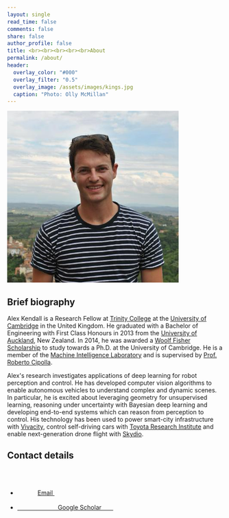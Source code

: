 ```yaml
---
layout: single
read_time: false
comments: false
share: false
author_profile: false
title: <br><br><br><br><br>About
permalink: /about/
header:
  overlay_color: "#000"
  overlay_filter: "0.5"
  overlay_image: /assets/images/kings.jpg
  caption: "Photo: Olly McMillan"
---
```


<div class="author__avatar">
    <img src="/assets/images/alex.jpg" class="author__avatar" alt="Alex Kendall" itemprop="image">
</div>

## Brief biography

Alex Kendall is a Research Fellow at [Trinity College](https://www.trin.cam.ac.uk/) at the [University of Cambridge](https://www.cam.ac.uk/) in the United Kingdom.
He graduated with a Bachelor of Engineering with First Class Honours in 2013 from the [University of Auckland](https://www.auckland.ac.nz/), New Zealand.
In 2014, he was awarded a [Woolf Fisher Scholarship](http://www.woolffishertrust.co.nz/) to study towards a Ph.D. at the University of Cambridge.
He is a member of the [Machine Intelligence Laboratory](https://mi.eng.cam.ac.uk/Main/CVR) and is supervised by [Prof. Roberto Cipolla](https://mi.eng.cam.ac.uk/~cipolla/).

Alex's research investigates applications of deep learning for robot perception and control.
He has developed computer vision algorithms to enable autonomous vehicles to understand complex and dynamic scenes.
In particular, he is excited about leveraging geometry for unsupervised learning, reasoning under uncertainty with Bayesian deep learning and developing end-to-end systems which can reason from perception to control.
His technology has been used to power smart-city infrastructure with [Vivacity](http://www.vivacitylabs.com/), control self-driving cars with [Toyota Research Institute](http://www.tri.global/) and enable next-generation drone flight with [Skydio](https://www.skydio.com/).

## Contact details

<div class="author__urls-wrapper">    
     <ul class="author__urls social-icons" style="">        
         <li>            
             <a href="mailto:agk34@cam.ac.uk">
                 <i class="fa fa-fw fa-envelope-square" aria-hidden="true"></i>
                 <meta itemprop="email" content="agk34@cam.ac.uk">
                 Email
             </a>        
          </li>        
          <li><a href="https://scholar.google.co.uk/citations?user=+" itemprop="sameAs">            
             <i class="ai ai-fw ai-google-scholar-square" aria-hidden="true"></i>            
             Google Scholar        
           </a></li>    
     </ul>
</div>

